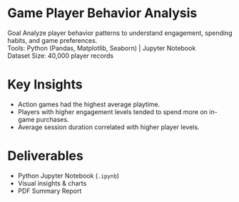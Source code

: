 # Game Player Behavior Analysis

Goal Analyze player behavior patterns to understand engagement, spending habits, and game preferences.  
Tools: Python (Pandas, Matplotlib, Seaborn) | Jupyter Notebook  
Dataset Size: 40,000 player records 

# Key Insights
- Action games had the highest average playtime.
- Players with higher engagement levels tended to spend more on in-game purchases.
- Average session duration correlated with higher player levels.

# Deliverables
- Python Jupyter Notebook (`.ipynb`)  
- Visual insights & charts  
- PDF Summary Report 
